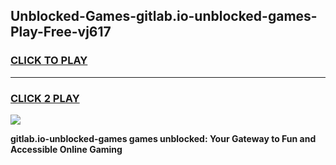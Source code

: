 
## Unblocked-Games-gitlab.io-unblocked-games-Play-Free-vj617
<h3>
<a href="https://premium76.site?title=gitlab.io-unblocked-games&ref=20A">CLICK TO PLAY</a></h3>
<hr>

<h3>
<a href="https://premium76.site?title=gitlab.io-unblocked-games&ref=20A">CLICK 2 PLAY</a>
  
</h3>

<a href="https://premium76.site?title=gitlab.io-unblocked-games&ref=20A"><img src="https://clearcache.store/games.png"></a>


**gitlab.io-unblocked-games games unblocked: Your Gateway to Fun and Accessible Online Gaming**
